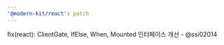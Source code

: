 ```yaml
---
'@modern-kit/react': patch
---
```


fix(react): ClientGate, IfElse, When, Mounted 인터페이스 개선 - @ssi02014
